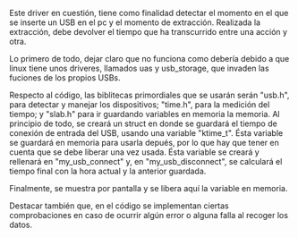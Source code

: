 Este driver en cuestión, tiene como finalidad detectar el momento en el que se inserte un USB en el pc y el momento de extracción.
Realizada la extracción, debe devolver el tiempo que ha transcurrido entre una acción y otra.

Lo primero de todo, dejar claro que no funciona como debería debido a que linux tiene unos driveres, llamados uas y usb_storage, que invaden las fuciones de los propios USBs.

Respecto al código, las biblitecas primordiales que se usarán serán "usb.h", para detectar y manejar los dispositivos; "time.h", para la medición del tiempo; y "slab.h" para ir guardando variables en memoria la memoria.
Al principio de todo, se creará un struct en donde se guardará el tiempo de conexión de entrada del USB, usando una variable "ktime_t". Ésta variable se guardará en memoria para usarla depués, por lo que hay que tener en cuenta que se debe liberar una vez usada.
Ésta variable se creará y rellenará en "my_usb_connect" y, en "my_usb_disconnect", se calculará el tiempo final con la hora actual y la anterior guardada.

Finalmente, se muestra por pantalla y se libera aquí la variable en memoria.

Destacar también que, en el código se implementan ciertas comprobaciones en caso de ocurrir algún error o alguna falla al recoger los datos.
